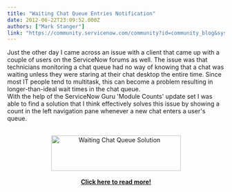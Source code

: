 ```yaml
---
title: "Waiting Chat Queue Entries Notification"
date: 2012-06-22T23:09:52.000Z
authors: ["Mark Stanger"]
link: "https://community.servicenow.com/community?id=community_blog&sys_id=c5fca2a5dbd0dbc01dcaf3231f961964"
---
```

<p>Just the other day I came across an issue with a client that came up with a couple of users on the ServiceNow forums as well. The issue was that technicians monitoring a chat queue had no way of knowing that a chat was waiting unless they were staring at their chat desktop the entire time. Since most IT people tend to multitask, this can become a problem resulting in longer-than-ideal wait times in the chat queue.<br />With the help of the ServiceNow Guru 'Module Counts' update set I was able to find a solution that I think effectively solves this issue by showing a count in the left navigation pane whenever a new chat enters a user's queue.<br /><center><br /><a href="http://www.servicenowguru.com/system-ui/waiting-chat-queue-entries-notification/"><img src="http://www.servicenowguru.com/wp-content/uploads/2012/06/WaitingChatQueueSolution-300x82.png" alt="Waiting Chat Queue Solution" title="Waiting Chat Queue Solution" width="300" height="82" class="aligncenter size-medium wp-image-4495" /></a><br /><br /><a href="http://www.servicenowguru.com/system-ui/waiting-chat-queue-entries-notification/" target="_blank"><b>Click here to read more!</b></a><br /></center><br /><!--break--></p>